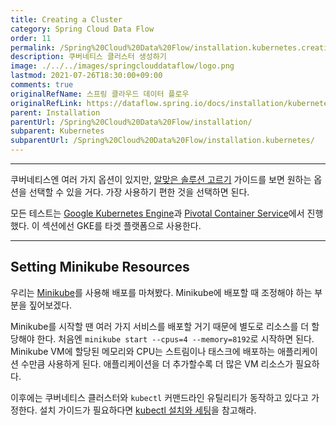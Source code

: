 ```yaml
---
title: Creating a Cluster
category: Spring Cloud Data Flow
order: 11
permalink: /Spring%20Cloud%20Data%20Flow/installation.kubernetes.creatingcluster/
description: 쿠버네티스 클러스터 생성하기
image: ./../../images/springclouddataflow/logo.png
lastmod: 2021-07-26T18:30:00+09:00
comments: true
originalRefName: 스프링 클라우드 데이터 플로우
originalRefLink: https://dataflow.spring.io/docs/installation/kubernetes/creating-a-cluster/
parent: Installation
parentUrl: /Spring%20Cloud%20Data%20Flow/installation/
subparent: Kubernetes
subparentUrl: /Spring%20Cloud%20Data%20Flow/installation.kubernetes/
---
```


---

쿠버네티스엔 여러 가지 옵션이 있지만, [알맞은 솔루션 고르기](https://kubernetes.io/docs/setup/#production-environment) 가이드를 보면 원하는 옵션을 선택할 수 있을 거다. 가장 사용하기 편한 것을 선택하면 된다.

모든 테스트는 [Google Kubernetes Engine](https://cloud.google.com/kubernetes-engine/)과 [Pivotal Container Service](https://pivotal.io/platform/pivotal-container-service/)에서 진행했다. 이 섹션에선 GKE를 타겟 플랫폼으로 사용한다.

---

## Setting Minikube Resources

우리는 [Minikube](https://kubernetes.io/docs/getting-started-guides/minikube/)를 사용해 배포를 마쳐봤다. Minikube에 배포할 때 조정해야 하는 부분을 짚어보겠다.

Minikube를 시작할 땐 여러 가지 서비스를 배포할 거기 때문에 별도로 리소스를 더 할당해야 한다. 처음엔 `minikube start --cpus=4 --memory=8192`로 시작하면 된다. Minikube VM에 할당된 메모리와 CPU는 스트림이나 태스크에 배포하는 애플리케이션 수만큼 사용하게 된다. 애플리케이션을 더 추가할수록 더 많은 VM 리소스가 필요하다.

이후에는 쿠버네티스 클러스터와 `kubectl` 커맨드라인 유틸리티가 동작하고 있다고 가정한다. 설치 가이드가 필요하다면 [kubectl 설치와 세팅](https://kubernetes.io/docs/user-guide/prereqs/)을 참고해라.

